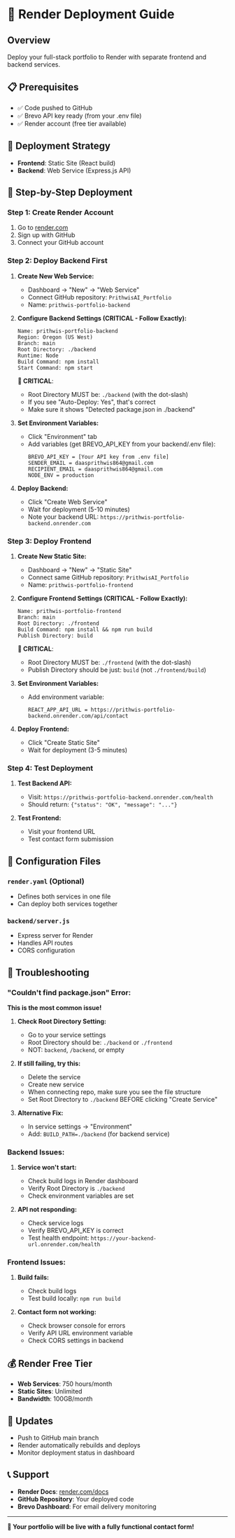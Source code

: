 # 🚀 Render Deployment Guide

## Overview
Deploy your full-stack portfolio to Render with separate frontend and backend services.

## 📋 Prerequisites
- ✅ Code pushed to GitHub
- ✅ Brevo API key ready (from your .env file)
- ✅ Render account (free tier available)

## 🎯 Deployment Strategy
- **Frontend**: Static Site (React build)
- **Backend**: Web Service (Express.js API)

## 🚀 Step-by-Step Deployment

### Step 1: Create Render Account
1. Go to [render.com](https://render.com)
2. Sign up with GitHub
3. Connect your GitHub account

### Step 2: Deploy Backend First

1. **Create New Web Service:**
   - Dashboard → "New" → "Web Service"
   - Connect GitHub repository: `PrithwisAI_Portfolio`
   - Name: `prithwis-portfolio-backend`

2. **Configure Backend Settings (CRITICAL - Follow Exactly):**
   ```
   Name: prithwis-portfolio-backend
   Region: Oregon (US West)
   Branch: main
   Root Directory: ./backend
   Runtime: Node
   Build Command: npm install
   Start Command: npm start
   ```
   
   **🚨 CRITICAL**: 
   - Root Directory MUST be: `./backend` (with the dot-slash)
   - If you see "Auto-Deploy: Yes", that's correct
   - Make sure it shows "Detected package.json in ./backend"

3. **Set Environment Variables:**
   - Click "Environment" tab
   - Add variables (get BREVO_API_KEY from your backend/.env file):
     ```
     BREVO_API_KEY = [Your API key from .env file]
     SENDER_EMAIL = daasprithwis864@gmail.com
     RECIPIENT_EMAIL = daasprithwis864@gmail.com
     NODE_ENV = production
     ```

4. **Deploy Backend:**
   - Click "Create Web Service"
   - Wait for deployment (5-10 minutes)
   - Note your backend URL: `https://prithwis-portfolio-backend.onrender.com`

### Step 3: Deploy Frontend

1. **Create New Static Site:**
   - Dashboard → "New" → "Static Site"
   - Connect same GitHub repository: `PrithwisAI_Portfolio`
   - Name: `prithwis-portfolio-frontend`

2. **Configure Frontend Settings (CRITICAL - Follow Exactly):**
   ```
   Name: prithwis-portfolio-frontend
   Branch: main
   Root Directory: ./frontend
   Build Command: npm install && npm run build
   Publish Directory: build
   ```
   
   **🚨 CRITICAL**: 
   - Root Directory MUST be: `./frontend` (with the dot-slash)
   - Publish Directory should be just: `build` (not `./frontend/build`)

3. **Set Environment Variables:**
   - Add environment variable:
     ```
     REACT_APP_API_URL = https://prithwis-portfolio-backend.onrender.com/api/contact
     ```

4. **Deploy Frontend:**
   - Click "Create Static Site"
   - Wait for deployment (3-5 minutes)

### Step 4: Test Deployment

1. **Test Backend API:**
   - Visit: `https://prithwis-portfolio-backend.onrender.com/health`
   - Should return: `{"status": "OK", "message": "..."}`

2. **Test Frontend:**
   - Visit your frontend URL
   - Test contact form submission

## 🔧 Configuration Files

### `render.yaml` (Optional)
- Defines both services in one file
- Can deploy both services together

### `backend/server.js`
- Express server for Render
- Handles API routes
- CORS configuration

## 🚨 Troubleshooting

### "Couldn't find package.json" Error:
**This is the most common issue!**

1. **Check Root Directory Setting:**
   - Go to your service settings
   - Root Directory should be: `./backend` or `./frontend`
   - NOT: `backend`, `/backend`, or empty

2. **If still failing, try this:**
   - Delete the service
   - Create new service
   - When connecting repo, make sure you see the file structure
   - Set Root Directory to `./backend` BEFORE clicking "Create Service"

3. **Alternative Fix:**
   - In service settings → "Environment"
   - Add: `BUILD_PATH=./backend` (for backend service)

### Backend Issues:
1. **Service won't start:**
   - Check build logs in Render dashboard
   - Verify Root Directory is `./backend`
   - Check environment variables are set

2. **API not responding:**
   - Check service logs
   - Verify BREVO_API_KEY is correct
   - Test health endpoint: `https://your-backend-url.onrender.com/health`

### Frontend Issues:
1. **Build fails:**
   - Check build logs
   - Test build locally: `npm run build`

2. **Contact form not working:**
   - Check browser console for errors
   - Verify API URL environment variable
   - Check CORS settings in backend

## 💰 Render Free Tier
- **Web Services**: 750 hours/month
- **Static Sites**: Unlimited
- **Bandwidth**: 100GB/month

## 🔄 Updates
- Push to GitHub main branch
- Render automatically rebuilds and deploys
- Monitor deployment status in dashboard

## 📞 Support
- **Render Docs**: [render.com/docs](https://render.com/docs)
- **GitHub Repository**: Your deployed code
- **Brevo Dashboard**: For email delivery monitoring

---

**🎉 Your portfolio will be live with a fully functional contact form!**